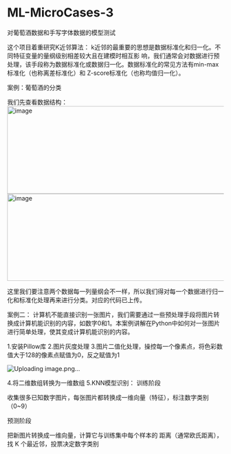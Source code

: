 # ML-MicroCases-3
对葡萄酒数据和手写字体数据的模型测试

这个项目着重研究K近邻算法：
k近邻的最重要的思想是数据标准化和归一化。不同特征变量的量纲级别相差较大且在建模时相互影
响，我们通常会对数据进行预处理，该手段称为数据标准化或数据归一化。数据标准化的常见方法有min-max标准化（也称离差标准化）和
Z-score标准化（也称均值归一化）。

案例：葡萄酒的分类

我们先查看数据结构：
<img width="612" height="204" alt="image" src="https://github.com/user-attachments/assets/b5a130b2-89c3-4003-9036-6c713500eb9e" />
<img width="570" height="203" alt="image" src="https://github.com/user-attachments/assets/26eff490-f266-4073-b55f-7ae1c14c4e00" />

这里我们要注意两个数据每一列量纲会不一样，所以我们得对每一个数据进行归一化和标准化处理再来进行分类。对应的代码已上传。

案例二：
计算机不能直接识别一张图片，我们需要通过一些预处理手段将图片转换成计算机能识别的内容，如数字0和1。本案例讲解在Python中如何对一张图片进行简单处理，使其变成计算机能识别的内容。

1.安装Pillow库
2.图片灰度处理
3.图片二值化处理，操控每一个像素点，将色彩数值大于128的像素点赋值为0，反之赋值为1

![Uploading image.png…]()

4.将二维数组转换为一维数组
5.KNN模型识别：
训练阶段

收集很多已知数字图片，每张图片都转换成一维向量（特征），标注数字类别（0~9）

预测阶段

把新图片转换成一维向量，计算它与训练集中每个样本的 距离（通常欧氏距离），找 K 个最近邻，投票决定数字类别
